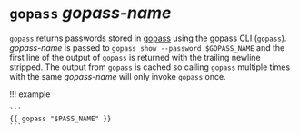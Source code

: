 # `gopass` *gopass-name*

`gopass` returns passwords stored in [gopass][gopass] using the gopass CLI
(`gopass`). *gopass-name* is passed to `gopass show --password $GOPASS_NAME` and
the first line of the output of `gopass` is returned with the trailing newline
stripped. The output from `gopass` is cached so calling `gopass` multiple times
with the same *gopass-name* will only invoke `gopass` once.

!!! example

    ```
    {{ gopass "$PASS_NAME" }}
    ```

[gopass]: https://www.gopass.pw/
